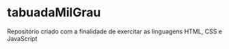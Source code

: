 # tabuadaMilGrau
Repositório criado com a finalidade de exercitar as linguagens HTML, CSS e JavaScript
